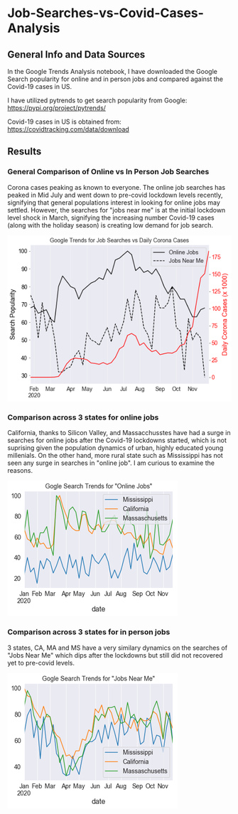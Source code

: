 # Job-Searches-vs-Covid-Cases-Analysis

## General Info and Data Sources

In the Google Trends Analysis notebook, I have downloaded the Google Search popularity for online and in person jobs and compared against the Covid-19 cases in US. 

I have utilized pytrends to get search popularity from Google:  https://pypi.org/project/pytrends/

Covid-19 cases in US is obtained from: https://covidtracking.com/data/download

## Results

### General Comparison of Online vs In Person Job Searches

Corona cases peaking as known to everyone. The online job searches has peaked in Mid July and went down to pre-covid lockdown levels recently, signifying that general populations interest in looking for online jobs may settled. However, the searches for "jobs near me" is at the initial lockdown level shock in March, signifying the increasing number Covid-19 cases (along with the holiday season) is creating low demand for job search. 

![US General](Job%20Search%20Trends.png)

### Comparison across 3 states for online jobs

California, thanks to Silicon Valley, and Massacchusstes have had a surge in searches for online jobs after the Covid-19 lockdowns started, which is not suprising given the population dynamics of urban, highly educated young millenials. On the other hand, more rural state such as Mississippi has not seen any surge in searches in "online job". I am curious to examine the reasons. 

![3 states: MA, CA, MS](Online_Jobs_by_state.png)

### Comparison across 3 states for in person jobs

3 states, CA, MA and MS have a very similary dynamics on the searches of "Jobs Near Me" which dips after the lockdowns but still did not recovered yet to pre-covid levels. 

![3 states: MA, CA, MS](Jobs_Near_Me_by_State.png)
